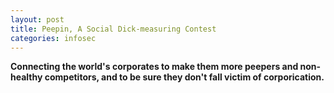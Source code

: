 ```yaml
---
layout: post
title: Peepin, A Social Dick-measuring Contest
categories: infosec
---
```


**Connecting the world's corporates to make them more peepers and non-healthy competitors, and to be sure they don't fall victim of corporication.**
